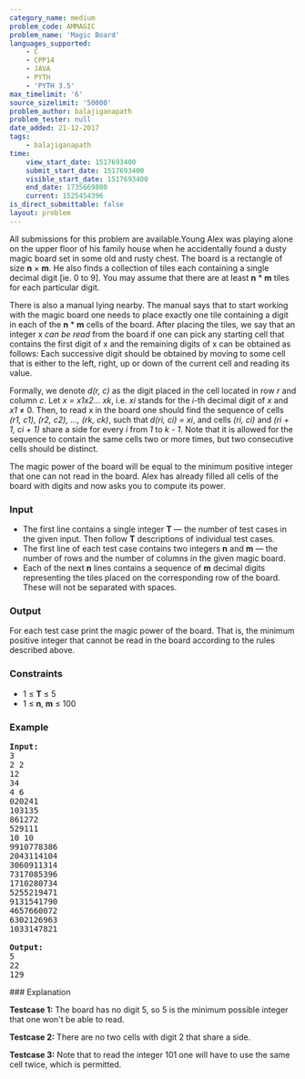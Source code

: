 ```yaml
---
category_name: medium
problem_code: AMMAGIC
problem_name: 'Magic Board'
languages_supported:
    - C
    - CPP14
    - JAVA
    - PYTH
    - 'PYTH 3.5'
max_timelimit: '6'
source_sizelimit: '50000'
problem_author: balajiganapath
problem_tester: null
date_added: 21-12-2017
tags:
    - balajiganapath
time:
    view_start_date: 1517693400
    submit_start_date: 1517693400
    visible_start_date: 1517693400
    end_date: 1735669800
    current: 1525454396
is_direct_submittable: false
layout: problem
---
```

All submissions for this problem are available.Young Alex was playing alone on the upper floor of his family house when he accidentally found a dusty magic board set in some old and rusty chest. The board is a rectangle of size **n** × **m**. He also finds a collection of tiles each containing a single decimal digit \[ie. 0 to 9\]. You may assume that there are at least **n** \* **m** tiles for each particular digit.

There is also a manual lying nearby. The manual says that to start working with the magic board one needs to place exactly one tile containing a digit in each of the **n** \* **m** cells of the board. After placing the tiles, we say that an integer x _can be read_ from the board if one can pick any starting cell that contains the first digit of x and the remaining digits of x can be obtained as follows: Each successive digit should be obtained by moving to some cell that is either to the left, right, up or down of the current cell and reading its value.

Formally, we denote _d(r, c)_ as the digit placed in the cell located in row _r_ and column _c_. Let _x = x1x2... xk_, i.e. _xi_ stands for the _i_-th decimal digit of _x_ and _x1_ ≠ 0. Then, to read x in the board one should find the sequence of cells _(r1, c1), (r2, c2), ..., (rk, ck)_, such that _d(ri, ci) = xi_, and cells _(ri, ci)_ and _(ri + 1, ci + 1)_ share a side for every _i_ from _1_ to _k - 1_. Note that it is allowed for the sequence to contain the same cells two or more times, but two consecutive cells should be distinct.

The magic power of the board will be equal to the minimum positive integer that one can not read in the board. Alex has already filled all cells of the board with digits and now asks you to compute its power.

### Input

- The first line contains a single integer **T** — the number of test cases in the given input. Then follow **T** descriptions of individual test cases.
- The first line of each test case contains two integers **n** and **m** — the number of rows and the number of columns in the given magic board.
- Each of the next **n** lines contains a sequence of **m** decimal digits representing the tiles placed on the corresponding row of the board. These will not be separated with spaces.

### Output

For each test case print the magic power of the board. That is, the minimum positive integer that cannot be read in the board according to the rules described above.

### Constraints

- 1 ≤ **T** ≤ 5
- 1 ≤ **n**, **m** ≤ 100

### Example

<pre>
<b>Input:</b>
3
2 2
12
34
4 6
020241
103135
861272
529111
10 10
9910778386
2043114104
3060911314
7317085396
1710280734
5255219471
9131541790
4657660072
6302126963
1033147821

<b>Output:</b>
5
22
129
</pre>### Explanation

**Testcase 1:** The board has no digit 5, so 5 is the minimum possible integer that one won't be able to read.

**Testcase 2:** There are no two cells with digit 2 that share a side.

**Testcase 3:** Note that to read the integer 101 one will have to use the same cell twice, which is permitted.
